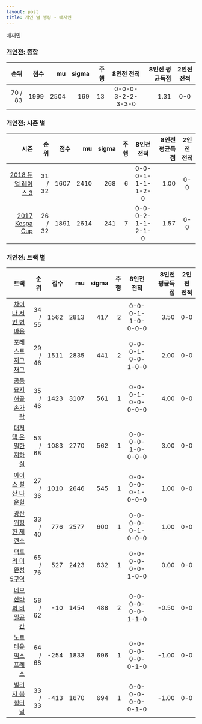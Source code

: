 ```yaml
---
layout: post
title: 개인 별 랭킹 - 배재민
---
```


배재민

### [개인전: 종합](../singles-full)

| 순위 | 점수 | mu | sigma | 주행 | 8인전 전적 | 8인전 평균득점 | 2인전 전적 |
|---:|---:|---:|---:|---:|:---:|---:|:---:|
| 70 / 83 | 1999 | 2504 | 169 | 13 | 0-0-0-3-2-2-3-3-0 | 1.31 | 0-0 |

### 개인전: 시즌 별

| 시즌 | 순위 | 점수 | mu | sigma | 주행 | 8인전 전적 | 8인전 평균득점 | 2인전 전적 |
|---:|---:|---:|---:|---:|---:|:---:|---:|:---:|
| [2018 듀얼 레이스 3](../singles-s2018_1) | 31 / 32 | 1607 | 2410 | 268 | 6 |  0-0-0-1-1-1-1-2-0 | 1.00 | 0-0 |
| [2017 Kespa Cup](../singles-s2017_2) | 26 / 32 | 1891 | 2614 | 241 | 7 |  0-0-0-2-1-1-2-1-0 | 1.57 | 0-0 |

### 개인전: 트랙 별

| 트랙 | 순위 | 점수 | mu | sigma | 주행 | 8인전 전적 | 8인전 평균득점 | 2인전 전적 |
|---:|---:|---:|---:|---:|---:|:---:|---:|:---:|
| [차이나 서안 병마용](../byeongma) | 34 / 55 | 1562 | 2813 | 417 | 2 | 0-0-0-1-1-0-0-0-0 | 3.50 | 0-0 |
| [포레스트 지그재그](../zigzag) | 29 / 46 | 1511 | 2835 | 441 | 2 | 0-0-0-1-0-0-1-0-0 | 2.00 | 0-0 |
| [공동묘지 해골 손가락](../haeson) | 35 / 46 | 1423 | 3107 | 561 | 1 | 0-0-0-1-0-0-0-0-0 | 4.00 | 0-0 |
| [대저택 은밀한 지하실](../jeotaek) | 53 / 68 | 1083 | 2770 | 562 | 1 | 0-0-0-0-1-0-0-0-0 | 3.00 | 0-0 |
| [아이스 설산 다운힐](../seolsan) | 27 / 36 | 1010 | 2646 | 545 | 1 | 0-0-0-0-0-1-0-0-0 | 1.00 | 0-0 |
| [광산 위험한 제련소](../jeryeonso) | 33 / 40 | 776 | 2577 | 600 | 1 | 0-0-0-0-0-1-0-0-0 | 1.00 | 0-0 |
| [팩토리 미완성 5구역](../district5) | 65 / 76 | 527 | 2423 | 632 | 1 | 0-0-0-0-0-0-1-0-0 | 0.00 | 0-0 |
| [네모 산타의 비밀공간](../santa) | 58 / 62 | -10 | 1454 | 488 | 2 | 0-0-0-0-0-0-1-1-0 | -0.50 | 0-0 |
| [노르테유 익스프레스](../noex) | 64 / 68 | -254 | 1833 | 696 | 1 | 0-0-0-0-0-0-0-1-0 | -1.00 | 0-0 |
| [빌리지 붐힐터널](../boomhill) | 33 / 33 | -413 | 1670 | 694 | 1 | 0-0-0-0-0-0-0-1-0 | -1.00 | 0-0 |
